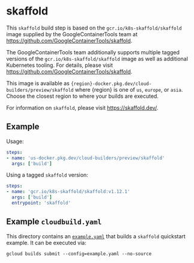 # skaffold

This `skaffold` build step is based on the `gcr.io/k8s-skaffold/skaffold` image
supplied by the GoogleContainerTools team at
https://github.com/GoogleContainerTools/skaffold.

The GoogleContainerTools team additionally supports multiple tagged versions of
the `gcr.io/k8s-skaffold/skaffold` image as well as additional Kubernetes
tooling. For details, please visit
https://github.com/GoogleContainerTools/skaffold.

This image is available as
`{region}-docker.pkg.dev/cloud-builders/preview/skaffold` where {region} is
one of `us`, `europe`, or `asia`. Choose the closest region to where your builds
are executed.

For information on `skaffold`, please visit https://skaffold.dev/.

## Example

Usage:

```yaml
steps:
- name: 'us-docker.pkg.dev/cloud-builders/preview/skaffold'
  args: ['build']
```

Using a tagged `skaffold` version:
```yaml
steps:
- name: 'gcr.io/k8s-skaffold/skaffold:v1.12.1'
  args: ['build']
  entrypoint: 'skaffold'
```

## Example `cloudbuild.yaml`

This directory contains an [`example.yaml`](example.yaml) that builds a
`skaffold` quickstart example. It can be executed via:
```
gcloud builds submit --config=example.yaml --no-source
```
